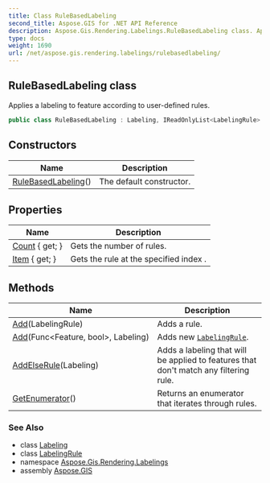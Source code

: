 ```yaml
---
title: Class RuleBasedLabeling
second_title: Aspose.GIS for .NET API Reference
description: Aspose.Gis.Rendering.Labelings.RuleBasedLabeling class. Applies a labeling to feature according to userdefined rules.
type: docs
weight: 1690
url: /net/aspose.gis.rendering.labelings/rulebasedlabeling/
---
```

## RuleBasedLabeling class

Applies a labeling to feature according to user-defined rules.

```csharp
public class RuleBasedLabeling : Labeling, IReadOnlyList<LabelingRule>
```

## Constructors

| Name | Description |
| --- | --- |
| [RuleBasedLabeling](rulebasedlabeling/)() | The default constructor. |

## Properties

| Name | Description |
| --- | --- |
| [Count](../../aspose.gis.rendering.labelings/rulebasedlabeling/count/) { get; } | Gets the number of rules. |
| [Item](../../aspose.gis.rendering.labelings/rulebasedlabeling/item/) { get; } | Gets the rule at the specified index . |

## Methods

| Name | Description |
| --- | --- |
| [Add](../../aspose.gis.rendering.labelings/rulebasedlabeling/add/#add)(LabelingRule) | Adds a rule. |
| [Add](../../aspose.gis.rendering.labelings/rulebasedlabeling/add/#add_1)(Func&lt;Feature, bool&gt;, Labeling) | Adds new [`LabelingRule`](../labelingrule/). |
| [AddElseRule](../../aspose.gis.rendering.labelings/rulebasedlabeling/addelserule/)(Labeling) | Adds a labeling that will be applied to features that don't match any filtering rule. |
| [GetEnumerator](../../aspose.gis.rendering.labelings/rulebasedlabeling/getenumerator/)() | Returns an enumerator that iterates through rules. |

### See Also

* class [Labeling](../labeling/)
* class [LabelingRule](../labelingrule/)
* namespace [Aspose.Gis.Rendering.Labelings](../../aspose.gis.rendering.labelings/)
* assembly [Aspose.GIS](../../)


